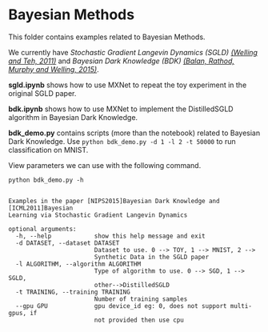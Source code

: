 Bayesian Methods
================

This folder contains examples related to Bayesian Methods.

We currently have *Stochastic Gradient Langevin Dynamics (SGLD)* [<cite>(Welling and Teh, 2011)</cite>](http://www.icml-2011.org/papers/398_icmlpaper.pdf)
and *Bayesian Dark Knowledge (BDK)* [<cite>(Balan, Rathod, Murphy and Welling, 2015)</cite>](http://papers.nips.cc/paper/5965-bayesian-dark-knowledge).

**sgld.ipynb** shows how to use MXNet to repeat the toy experiment in the original SGLD paper.

**bdk.ipynb** shows how to use MXNet to implement the DistilledSGLD algorithm in Bayesian Dark Knowledge.

**bdk_demo.py** contains scripts (more than the notebook) related to Bayesian Dark Knowledge. Use `python bdk_demo.py -d 1 -l 2 -t 50000` to run classification on MNIST. 

View parameters we can use with the following command.

```shell
python bdk_demo.py -h


Examples in the paper [NIPS2015]Bayesian Dark Knowledge and [ICML2011]Bayesian
Learning via Stochastic Gradient Langevin Dynamics

optional arguments:
  -h, --help            show this help message and exit
  -d DATASET, --dataset DATASET
                        Dataset to use. 0 --> TOY, 1 --> MNIST, 2 -->
                        Synthetic Data in the SGLD paper
  -l ALGORITHM, --algorithm ALGORITHM
                        Type of algorithm to use. 0 --> SGD, 1 --> SGLD,
                        other-->DistilledSGLD
  -t TRAINING, --training TRAINING
                        Number of training samples
  --gpu GPU             gpu device_id eg: 0, does not support multi-gpus, if
                        not provided then use cpu
```
